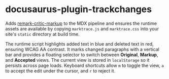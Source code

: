 # docusaurus-plugin-trackchanges

Adds [remark-critic-markup](https://www.npmjs.com/package/remark-critic-markup) to the MDX pipeline and ensures the runtime assets are available by copying `marktrace.js` and `marktrace.css` into your site's `static` directory at build time.

The runtime script highlights added text in blue and deleted text in red, ensuring WCAG&nbsp;AA contrast. It marks changed paragraphs with a vertical bar and provides a floating selector to switch between **Original**, **Markup**, and **Accepted** views. The current view is stored in `localStorage` so it persists across page loads. Keyboard shortcuts allow `m` to toggle the view, `a` to accept the edit under the cursor, and `r` to reject it.
